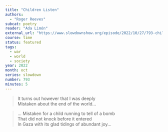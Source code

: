```yaml
---
title: "Children Listen"
authors:
  - "Roger Reeves"
subcat: poetry
reader: "Ada Limón"
external_url: "https://www.slowdownshow.org/episode/2022/10/27/793-children-listen"
course: time
status: featured
tags:
  - war
  - world
  - society
year: 2022
month: oct
series: slowdown
number: 793
minutes: 5
---
```


> It turns out however that I was deeply  
Mistaken about the end of the world...

> ... Mistaken for a child running to tell of a bomb  
That did not knock before it entered  
In Gaza with its glad tidings of abundant joy... 
